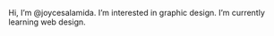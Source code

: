 Hi, I’m @joycesalamida.
I’m interested in graphic design.
I’m currently learning web design.

<!---
joycesalamida/joycesalamida is a ✨ special ✨ repository because its `README.md` (this file) appears on your GitHub profile.
You can click the Preview link to take a look at your changes.
--->
